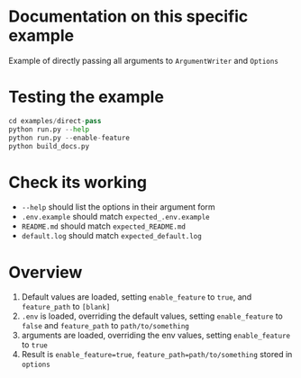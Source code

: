 # Documentation on this specific example
Example of directly passing all arguments to `ArgumentWriter` and `Options`

# Testing the example
```python
cd examples/direct-pass
python run.py --help
python run.py --enable-feature
python build_docs.py
```

# Check its working
* `--help` should list the options in their argument form
* `.env.example` should match `expected_.env.example`
* `README.md` should match `expected_README.md`
* `default.log` should match `expected_default.log`

# Overview
1. Default values are loaded, setting `enable_feature` to `true`, and `feature_path` to `[blank]`
1. `.env` is loaded, overriding the default values, setting `enable_feature` to `false` and `feature_path` to `path/to/something`
2. arguments are loaded, overriding the env values, setting `enable_feature` to `true`
3. Result is `enable_feature=true`, `feature_path=path/to/something` stored in `options`